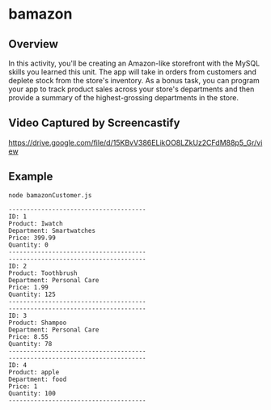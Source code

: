 # bamazon


## Overview

In this activity, you'll be creating an Amazon-like storefront with the MySQL skills you learned this unit. The app will take in orders from customers and deplete stock from the store's inventory. As a bonus task, you can program your app to track product sales across your store's departments and then provide a summary of the highest-grossing departments in the store.




## Video Captured by Screencastify

https://drive.google.com/file/d/15KBvV386ELikOO8LZkUz2CFdM88p5_Gr/view



## Example 


```
node bamazonCustomer.js

--------------------------------------
ID: 1
Product: Iwatch
Department: Smartwatches
Price: 399.99
Quantity: 0
--------------------------------------
--------------------------------------
ID: 2
Product: Toothbrush
Department: Personal Care
Price: 1.99
Quantity: 125
--------------------------------------
--------------------------------------
ID: 3
Product: Shampoo
Department: Personal Care
Price: 8.55
Quantity: 78
--------------------------------------
--------------------------------------
ID: 4
Product: apple
Department: food
Price: 1
Quantity: 100
--------------------------------------

```

